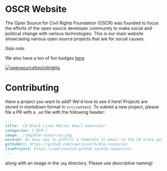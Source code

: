 # OSCR Website

The Open Source for Civil Rights Foundation (OSCR) was founded to focus the efforts of the open source developer community to make social and political change with various technologies. This is our main website showcasing various open source projects that are for social causes.


*Side note*

We also have a ton of fun badges [here](https://github.com/Open-Source-for-Civil-Rights/badges)

[![opensourceforcivilrights](https://badges.opensourceforcivilrights.com/we-love-blm.svg)](https://opensourceforcivilrights.com)

# Contributing

Have a project you want to add? We'd love to see it here! Projects are stored in markdown format in `src/content`. 
To submit a new project, please file a PR with a `.md` file with the following header:
```markdown
---
title: 'CA Black Lives Matter Email Generator'
categories: ['BLM']
image: ./img/blm-resources.png
excerpt: An easy way to prefill a template to email to the CA state governor demanding police reform.
githubUrl: https://github.com/caelinsutch/blm-resources
liveProject: https://caelinsutch.github.io/blm-resources/
---
```

along with an image in the `img` directory. Please use descriptive naming!

